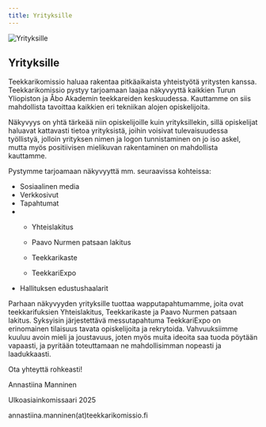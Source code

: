 ```yaml
---
title: Yrityksille
---
```

![Yrityksille](/yrityksille-paavo.jpg)

## Yrityksille

Teekkarikomissio haluaa rakentaa pitkäaikaista yhteistyötä yritysten kanssa. Teekkarikomissio pystyy tarjoamaan laajaa näkyvyyttä kaikkien Turun Yliopiston ja Åbo Akademin teekkareiden keskuudessa. Kauttamme on siis mahdollista tavoittaa kaikkien eri tekniikan alojen opiskelijoita.

Näkyvyys on yhtä tärkeää niin opiskelijoille kuin yrityksillekin, sillä opiskelijat haluavat kattavasti tietoa yrityksistä, joihin voisivat tulevaisuudessa työllistyä, jolloin yrityksen nimen ja logon tunnistaminen on jo iso askel, mutta myös positiivisen mielikuvan rakentaminen on mahdollista kauttamme.

Pystymme tarjoamaan näkyvyyttä mm. seuraavissa kohteissa:

* Sosiaalinen media
* Verkkosivut
* Tapahtumat
* * Yhteislakitus

  * Paavo Nurmen patsaan lakitus

  * Teekkarikaste

  * TeekkariExpo
* Hallituksen edustushaalarit

Parhaan näkyvyyden yrityksille tuottaa wapputapahtumamme, joita ovat teekkarifuksien Yhteislakitus, Teekkarikaste ja Paavo Nurmen patsaan lakitus. Syksyisin järjestettävä messutapahtuma TeekkariExpo on erinomainen tilaisuus tavata opiskelijoita ja rekrytoida. Vahvuuksiimme kuuluu avoin mieli ja joustavuus, joten myös muita ideoita saa tuoda pöytään vapaasti, ja pyritään toteuttamaan ne mahdollisimman nopeasti ja laadukkaasti.

Ota yhteyttä rohkeasti!

Annastiina Manninen

Ulkoasiainkomissaari 2025

annastiina.manninen(at)teekkarikomissio.fi
